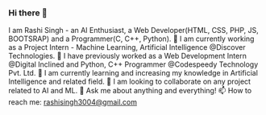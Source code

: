 ### Hi there 👋

<!--
**RASHI3004/RASHI3004** is a ✨ _special_ ✨ repository because its `README.md` (this file) appears on your GitHub profile.

Here are some ideas to get you started:

- 🔭 I’m currently working on ...
- 🌱 I’m currently learning ...
- 👯 I’m looking to collaborate on ...
- 🤔 I’m looking for help with ...
- 💬 Ask me about ...
- 📫 How to reach me: ...
- 😄 Pronouns: ...
- ⚡ Fun fact: ...
-->
I am Rashi Singh - an AI Enthusiast, a Web Developer(HTML, CSS, PHP, JS, BOOTSRAP) and a Programmer(C, C++, Python).
🔭 I am currently working as a Project Intern - Machine Learning, Artificial Intelligence @Discover Technologies.
🔭 I have previously worked as a Web Development Intern @Digital Inclined and Python, C++ Programmer @Codespeedy Technology Pvt. Ltd.
🌱 I am currently learning and increasing my knowledge in Artificial Intelligence and related field.
👯 I am looking to collaborate on any project related to AI and ML.
💬 Ask me about anything and everything!
📫 How to reach me: rashisingh3004@gmail.com
 
